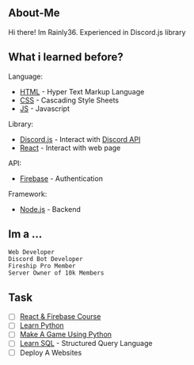 ## About-Me

Hi there! Im Rainly36. 
Experienced in Discord.js library 

## What i learned before?
Language:
- [HTML](https://en.wikipedia.org/wiki/HTML) - Hyper Text Markup Language
- [CSS](https://en.wikipedia.org/wiki/CSS) - Cascading Style Sheets
- [JS](https://en.wikipedia.org/wiki/JavaScript) - Javascript

Library:
- [Discord.js](https://www.npmjs.com/package/discord.js) - Interact with [Discord API](https://discord.com/developers/docs/reference)
- [React](https://en.wikipedia.org/wiki/React_(JavaScript_library)) - Interact with web page

API: 
- [Firebase](https://en.wikipedia.org/wiki/Firebase) - Authentication

Framework:
- [Node.js](https://en.wikipedia.org/wiki/Node.js) - Backend 

## Im a ...
```
Web Developer
Discord Bot Developer
Fireship Pro Member
Server Owner of 10k Members
```

## Task
- [ ] [React & Firebase Course](https://www.udemy.com/course/build-web-apps-with-react-firebase/)
- [ ] [Learn Python](https://www.python.org/) 
- [ ] [Make A Game Using Python](https://www.pygame.org/news)
- [ ] [Learn SQL](https://en.wikipedia.org/wiki/SQL) - Structured Query Language
- [ ] Deploy A Websites
